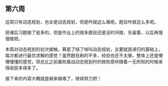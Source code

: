 ## 第六周

这周只有动态规划，也全是动态规划，但是咋就这么难呢。题目咋就这么多呢。

把课后习题做了挺多的，但是作业上的很多题目还是没时间做，先留着，以后再慢慢做把。

本周对动态规划的初次接触，算是了结了啥叫动态规划，主要就是递归的基础上，每次都进行最优求解的感觉？虽然题目刷的不多，经验也还不太够，整体上还是懵懵懂懂的感觉，但总比之前屡败屡战动态规划时的挫败感伴随着一无所知的时候来得收获多得多了。

接下来的内容大概就是越来越难了，继续努力把！
